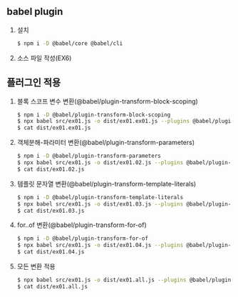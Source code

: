 ## babel plugin
1.  설치
    ```bash
    $ npm i -D @babel/core @babel/cli
    ```
2.  소스 파일 작성(EX6)

## 플러그인 적용

1.  블록 스코프 변수 변환(@babel/plugin-transform-block-scoping)

    ```bash
    $ npm i -D @babel/plugin-transform-block-scoping
    $ npx babel src/ex01.js -o dist/ex01.ex01.js --plugins @babel/plugin-transform-block-scoping
    $ cat dist/ex01.ex01.js
    ```

2.  객체분해-파라미터 변환(@babel/plugin-transform-parameters)
    ```bash
    $ npm i -D @babel/plugin-transform-parameters
    $ npx babel src/ex01.js -o dist/ex01.02.js --plugins @babel/plugin-transform-parameters
    $ cat dist/ex01.02.js
    ```

3.  템플릿 문자열 변환(@babel/plugin-transform-template-literals)
    ```bash
    $ npm i -D @babel/plugin-transform-template-literals
    $ npx babel src/ex01.js -o dist/ex01.03.js --plugins @babel/plugin-transform-template-literals
    $ cat dist/ex01.03.js
    ```

4.  for..of 변환(@babel/plugin-transform-for-of)
    ```bash
    $ npm i -D @babel/plugin-transform-for-of
    $ npx babel src/ex01.js -o dist/ex01.04.js --plugins @babel/plugin-transform-for-of
    $ cat dist/ex01.04.js
    ```

5.  모든 변환 적용
    ```bash
    $ npx babel src/ex01.js -o dist/ex01.all.js --plugins @babel/plugin-transform-block-scoping --plugins @babel/plugin-transform-parameters --plugins @babel/plugin-transform-template-literals --plugins @babel/plugin-transform-for-of
    $ cat dist/ex01.all.js
    ```
